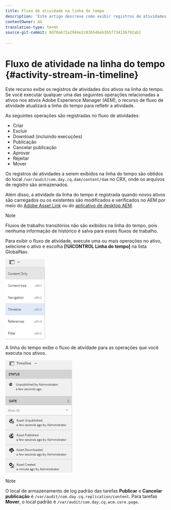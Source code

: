 ```yaml
---
title: Fluxo de atividade na linha do tempo
description: 'Este artigo descreve como exibir registros de atividades para ativos na linha do tempo. '
contentOwner: AG
translation-type: tm+mt
source-git-commit: 0d70a672a2944e2c03b54beb3b5f734136792ab1

---
```



# Fluxo de atividade na linha do tempo {#activity-stream-in-timeline}

Este recurso exibe os registros de atividades dos ativos na linha do tempo. Se você executar qualquer uma das seguintes operações relacionadas a ativos nos ativos Adobe Experience Manager (AEM), o recurso de fluxo de atividade atualizará a linha do tempo para refletir a atividade.

As seguintes operações são registradas no fluxo de atividades:

* Criar
* Excluir
* Download (incluindo execuções)
* Publicação
* Cancelar publicação
* Aprovar
* Rejeitar
* Mover

Os registros de atividades a serem exibidos na linha do tempo são obtidos do local `/var/audit/com.day.cq.dam/content/dam` no CRX, onde os arquivos de registro são armazenados.

Além disso, a atividade da linha do tempo é registrada quando novos ativos são carregados ou os existentes são modificados e verificados no AEM por meio do [Adobe Asset Link](https://helpx.adobe.com/enterprise/using/manage-assets-using-adobe-asset-link.html) ou do [aplicativo de desktop AEM](https://docs.adobe.com/content/help/en/experience-manager-desktop-app/using/introduction.html).

>[!NOTE]
>
>Fluxos de trabalho transitórios não são exibidos na linha do tempo, pois nenhuma informação de histórico é salva para esses fluxos de trabalho.

Para exibir o fluxo de atividade, execute uma ou mais operações no ativo, selecione o ativo e escolha **[!UICONTROL Linha do tempo]** na lista GlobalNav.

![linha do tempo 3](assets/timeline-3.png)

A linha do tempo exibe o fluxo de atividade para as operações que você executa nos ativos.

![activity_stream](assets/activity_stream.png)

>[!NOTE]
>
>O local de armazenamento de log padrão das tarefas **Publicar** e **Cancelar publicação** é `/var/audit/com.day.cq.replication/content`. Para tarefas **Mover**, o local padrão é `/var/audit/com.day.cq.wcm.core.page`.
